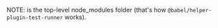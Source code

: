 NOTE: <CWD> is the top-level node_modules folder
(that's how `@babel/helper-plugin-test-runner` works).

